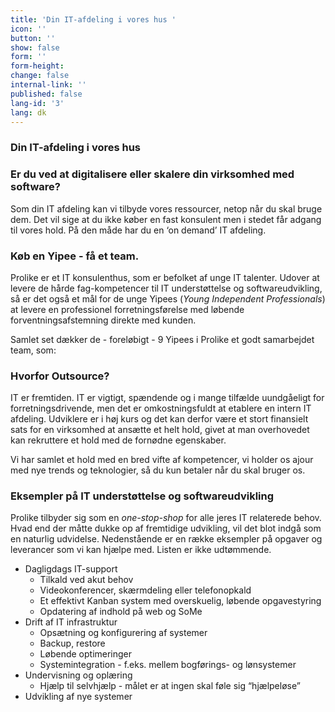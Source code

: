 ```yaml
---
title: 'Din IT-afdeling i vores hus '
icon: ''
button: ''
show: false
form: ''
form-height: 
change: false
internal-link: ''
published: false
lang-id: '3'
lang: dk
---
```

### **Din IT-afdeling i vores hus**

### Er du ved at digitalisere eller skalere din virksomhed med software?

Som din IT afdeling kan vi tilbyde vores ressourcer, netop når du skal bruge dem. Det vil sige at du ikke køber en fast konsulent men i stedet får adgang til vores hold. På den måde har du en ‘on demand’ IT afdeling.

### Køb en Yipee - få et team.

Prolike er et IT konsulenthus, som er befolket af unge IT talenter. Udover at levere de hårde fag-kompetencer til IT understøttelse og softwareudvikling, så er det også et mål for de unge Yipees (_Young Independent Professionals_) at levere en professionel forretningsførelse med løbende forventningsafstemning direkte med kunden.

Samlet set dækker de - foreløbigt - 9 Yipees i Prolike et godt samarbejdet team, som:

### Hvorfor Outsource?

IT er fremtiden. IT er vigtigt, spændende og i mange tilfælde uundgåeligt for forretningsdrivende, men det er omkostningsfuldt at etablere en intern IT afdeling. Udviklere er i høj kurs og det kan derfor være et stort finansielt sats for en virksomhed at ansætte et helt hold, givet at man overhovedet kan rekruttere et hold med de fornødne egenskaber.

Vi har samlet et hold med en bred vifte af kompetencer, vi holder os ajour med nye trends og teknologier, så du kun betaler når du skal bruger os.

### Eksempler på IT understøttelse og softwareudvikling

Prolike tilbyder sig som en _one-stop-shop_ for alle jeres IT relaterede behov. Hvad end der måtte dukke op af fremtidige udvikling, vil det blot indgå som en naturlig udvidelse. Nedenstående er en række eksempler på opgaver og leverancer som vi kan hjælpe med. Listen er ikke udtømmende.

* Dagligdags IT-support
  * Tilkald ved akut behov
  * Videokonferencer, skærmdeling eller telefonopkald
  * Et effektivt Kanban system med overskuelig, løbende opgavestyring
  * Opdatering af indhold på web og SoMe
* Drift af IT infrastruktur
  * Opsætning og konfigurering af systemer
  * Backup, restore
  * Løbende optimeringer
  * Systemintegration - f.eks. mellem bogførings- og lønsystemer
* Undervisning og oplæring
  * Hjælp til selvhjælp - målet er at ingen skal føle sig “hjælpeløse”
* Udvikling af nye systemer